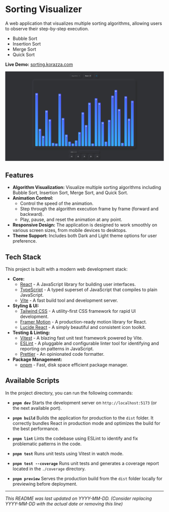 # Sorting Visualizer

A web application that visualizes multiple sorting algorithms, allowing users to observe their step-by-step execution.

- Bubble Sort
- Insertion Sort
- Merge Sort
- Quick Sort

**Live Demo:** [sorting.korazza.com](https://sorting.korazza.com)

[![Screenshot](images/screenshot.png)](https://sorting.korazza.com)

## Features

- **Algorithm Visualization:** Visualize multiple sorting algorithms including Bubble Sort, Insertion Sort, Merge Sort, and Quick Sort.
- **Animation Control:**
    - Control the speed of the animation.
    - Step through the algorithm execution frame by frame (forward and backward).
    - Play, pause, and reset the animation at any point.
- **Responsive Design:** The application is designed to work smoothly on various screen sizes, from mobile devices to desktops.
- **Theme Support:** Includes both Dark and Light theme options for user preference.

## Tech Stack

This project is built with a modern web development stack:

- **Core:**
    - [React](https://reactjs.org/) - A JavaScript library for building user interfaces.
    - [TypeScript](https://www.typescriptlang.org/) - A typed superset of JavaScript that compiles to plain JavaScript.
    - [Vite](https://vitejs.dev/) - A fast build tool and development server.
- **Styling & UI:**
    - [Tailwind CSS](https://tailwindcss.com/) - A utility-first CSS framework for rapid UI development.
    - [Framer Motion](https://www.framer.com/motion/) - A production-ready motion library for React.
    - [Lucide React](https://lucide.dev/) - A simply beautiful and consistent icon toolkit.
- **Testing & Linting:**
    - [Vitest](https://vitest.dev/) - A blazing fast unit test framework powered by Vite.
    - [ESLint](https://eslint.org/) - A pluggable and configurable linter tool for identifying and reporting on patterns in JavaScript.
    - [Prettier](https://prettier.io/) - An opinionated code formatter.
- **Package Management:**
    - [pnpm](https://pnpm.io/) - Fast, disk space efficient package manager.

## Available Scripts

In the project directory, you can run the following commands:

-   **`pnpm dev`**
    Starts the development server on `http://localhost:5173` (or the next available port).

-   **`pnpm build`**
    Builds the application for production to the `dist` folder.
    It correctly bundles React in production mode and optimizes the build for the best performance.

-   **`pnpm lint`**
    Lints the codebase using ESLint to identify and fix problematic patterns in the code.

-   **`pnpm test`**
    Runs unit tests using Vitest in watch mode.

-   **`pnpm test --coverage`**
    Runs unit tests and generates a coverage report located in the `./coverage` directory.

-   **`pnpm preview`**
    Serves the production build from the `dist` folder locally for previewing before deployment.

---

*This README was last updated on YYYY-MM-DD.*
*(Consider replacing YYYY-MM-DD with the actual date or removing this line)*
